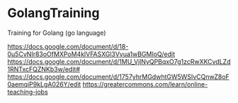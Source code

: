 # GolangTraining
Training for Golang (go language)

https://docs.google.com/document/d/18-0u5CvNIr83oOfMXPoM4klVFASXGl3Vvua1wBGMIoQ/edit
https://docs.google.com/document/d/1MU_VjlNyQPBqxO7g1zcRwXKCvdLZd1RNTxcFQZNKb3w/edit#
https://docs.google.com/document/d/1757yhrMGdwhtGW5WSIvCQnwZ8oF0aemqiP9kLgA026Y/edit
https://greatercommons.com/learn/online-teaching-jobs
